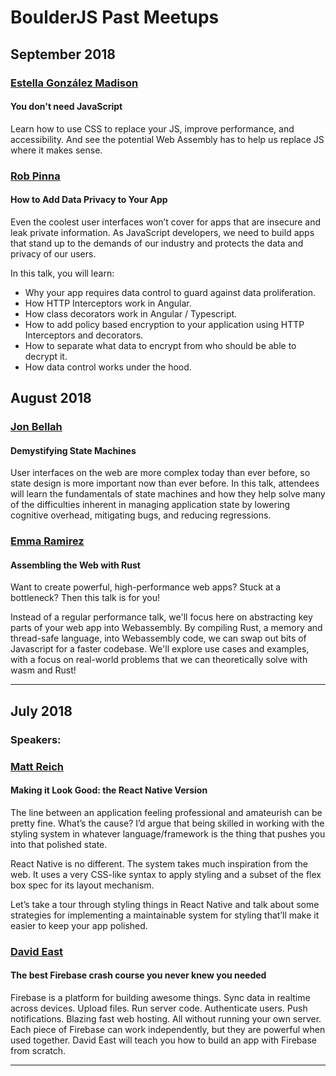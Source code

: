 # BoulderJS Past Meetups

## September 2018

### [Estella González Madison](https://www.linkedin.com/in/estella/)

#### You don't need JavaScript

Learn how to use CSS to replace your JS, improve performance, and accessibility. And see the potential Web Assembly has to help us replace JS where it makes sense.

### [Rob Pinna](https://www.linkedin.com/in/robpinna/)

#### How to Add Data Privacy to Your App

Even the coolest user interfaces won’t cover for apps that are insecure and leak private information. As JavaScript developers, we need to build apps that stand up to the demands of our industry and protects the data and privacy of our users.

In this talk, you will learn:
* Why your app requires data control to guard against data proliferation.
* How HTTP Interceptors work in Angular.
* How class decorators work in Angular / Typescript.
* How to add policy based encryption to your application using HTTP Interceptors and decorators.
* How to separate what data to encrypt from who should be able to decrypt it.
* How data control works under the hood.

## August 2018

### [Jon Bellah](https://twitter.com/jonbellah)

#### Demystifying State Machines

User interfaces on the web are more complex today than ever before, so state design is more important now than ever before. In this talk, attendees will learn the fundamentals of state machines and how they help solve many of the difficulties inherent in managing application state by lowering cognitive overhead, mitigating bugs, and reducing regressions.

### [Emma Ramirez](https://twitter.com/EmmaGRamirez)

#### Assembling the Web with Rust

Want to create powerful, high-performance web apps? Stuck at a bottleneck? Then this talk is for you!

Instead of a regular performance talk, we'll focus here on abstracting key parts of your web app into Webassembly. By compiling Rust, a memory and thread-safe language, into Webassembly code, we can swap out bits of Javascript for a faster codebase. We'll explore use cases and examples, with a focus on real-world problems that we can theoretically solve with wasm and Rust!

---

## July 2018

### Speakers:

### [Matt Reich](https://www.linkedin.com/in/matt-reich-6777a244/)

#### Making it Look Good: the React Native Version

The line between an application feeling professional and amateurish can be pretty fine. What’s the cause? I’d argue that being skilled in working with the styling system in whatever language/framework is the thing that pushes you into that polished state.

React Native is no different. The system takes much inspiration from the web. It uses a very CSS-like syntax to apply styling and a subset of the flex box spec for its layout mechanism.

Let’s take a tour through styling things in React Native and talk about some strategies for implementing a maintainable system for styling that’ll make it easier to keep your app polished.

### [David East](https://twitter.com/_davideast)

#### The best Firebase crash course you never knew you needed

Firebase is a platform for building awesome things. Sync data in realtime across devices. Upload files. Run server code. Authenticate users. Push notifications. Blazing fast web hosting. All without running your own server. Each piece of Firebase can work independently, but they are powerful when used together. David East will teach you how to build an app with Firebase from scratch.

---
